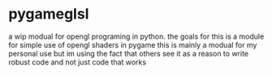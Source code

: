 # pygameglsl
a wip modual for opengl programing in python.
the goals for this is a module for simple use of opengl shaders in pygame
this is mainly a modual for my personal use but im using the fact that others see it as a reason to write robust code and not just code that works
